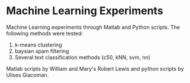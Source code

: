 # Machine Learning Experiments

Machine Learning experiments through Matlab and Python scripts. The following methods were tested:
1. k-means clustering
2. baysian spam filtering
3. Several text classification methods (c50, kNN, svm, nn)

Matlab scripts by William and Mary's Robert Lewis and python scripts by Ulises Giacoman.
